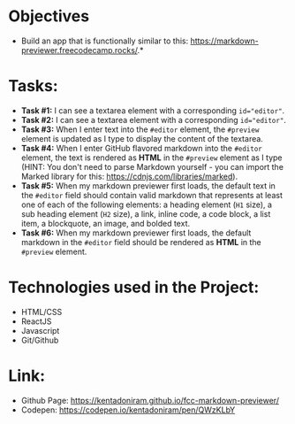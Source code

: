 # Objectives

* Build an app that is functionally similar to this: https://markdown-previewer.freecodecamp.rocks/.*

# Tasks:

* **Task #1:** I can see a textarea element with a corresponding `id="editor"`.
* **Task #2:** I can see a textarea element with a corresponding `id="editor"`.
* **Task #3:** When I enter text into the `#editor` element, the `#preview` element is updated as I type to display the content of the textarea.
* **Task #4:** When I enter GitHub flavored markdown into the `#editor` element, the text is rendered as **HTML** in the `#preview` element as I type (HINT: You don't need to parse Markdown yourself - you can import the Marked library for this: https://cdnjs.com/libraries/marked).
* **Task #5:** When my markdown previewer first loads, the default text in the `#editor` field should contain valid markdown that represents at least one of each of the following elements: a heading element (`H1` size), a sub heading element (`H2` size), a link, inline code, a code block, a list item, a blockquote, an image, and bolded text.
* **Task #6:** When my markdown previewer first loads, the default markdown in the `#editor` field should be rendered as **HTML** in the `#preview` element.

# Technologies used in the Project:
* HTML/CSS
* ReactJS
* Javascript
* Git/Github

# Link:
* Github Page: https://kentadoniram.github.io/fcc-markdown-previewer/
* Codepen: https://codepen.io/kentadoniram/pen/QWzKLbY
